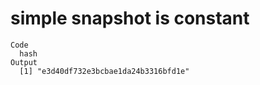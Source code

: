 # simple snapshot is constant

    Code
      hash
    Output
      [1] "e3d40df732e3bcbae1da24b3316bfd1e"

